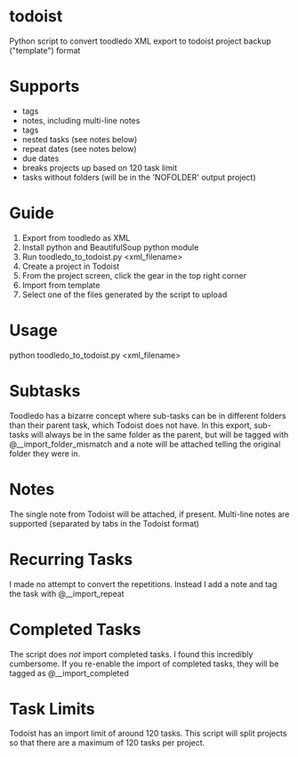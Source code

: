 todoist
=======

Python script to convert toodledo XML export to todoist project backup ("template") format

Supports
========
* tags
* notes, including multi-line notes
* tags
* nested tasks (see notes below)
* repeat dates (see notes below)
* due dates
* breaks projects up based on 120 task limit
* tasks without folders (will be in the 'NOFOLDER' output project)

Guide
=====
1. Export from toodledo as XML
2. Install python and BeautifulSoup python module
3. Run toodledo_to_todoist.py <xml_filename>
4. Create a project in Todoist
5. From the project screen, click the gear in the top right corner
6. Import from template
7. Select one of the files generated by the script to upload

Usage
=====
python toodledo_to_todoist.py <xml_filename>

Subtasks
========
Toodledo has a bizarre concept where sub-tasks can be in different folders than their parent task, which Todoist does not have. In this export, sub-tasks will always be in the same folder as the parent, but will be tagged with @__import_folder_mismatch and a note will be attached telling the original folder they were in.

Notes
=====
The single note from Todoist will be attached, if present.
Multi-line notes are supported (separated by tabs in the Todoist format)

Recurring Tasks
===============
I made no attempt to convert the repetitions. Instead I add a note and tag the task with @__import_repeat

Completed Tasks
===============
The script does *not* import completed tasks. I found this incredibly cumbersome. If you re-enable the import of completed tasks, they will be tagged as @__import_completed

Task Limits
===========
Todoist has an import limit of around 120 tasks. This script will split projects so that there are a maximum of 120 tasks per project.
